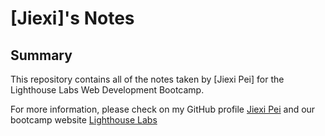 # [Jiexi]'s Notes
## Summary 

This repository contains all of the notes taken by [Jiexi Pei] for the Lighthouse Labs Web Development Bootcamp.

For more information, please check on my GitHub profile [Jiexi Pei](https://github.com/Jessie-p05) and our bootcamp website [Lighthouse Labs](https://www.lighthouselabs.ca/)
